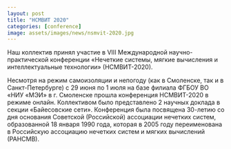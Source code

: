 ```yaml
---
layout: post
title: "НСМВИТ 2020"
categories: [conference]
image: assets/images/news/nsmvit-2020.jpg
---
```


Наш коллектив принял участие в VIII Международной научно-практической конференции «Нечеткие системы, мягкие вычисления и интеллектуальные технологии» (НСМВИТ-2020).

Несмотря на режим самоизоляции и непогоду (как в Смоленске, так и в Санкт-Петербурге) с 29 июня по 1 июля на базе филиала ФГБОУ ВО «НИУ «МЭИ» в г. Смоленске прошла конференция НСМВИТ-2020 в режиме онлайн. Коллективом было представлено 2 научных доклада в секции «Байесовские сети». Конференция была посвящена 30-летию со дня основания Советской (Российской) ассоциации нечетких систем, образованной 18 января 1990 года, которая в 2005 году переименована в Российскую ассоциацию нечетких систем и мягких вычислений (РАНСМВ).